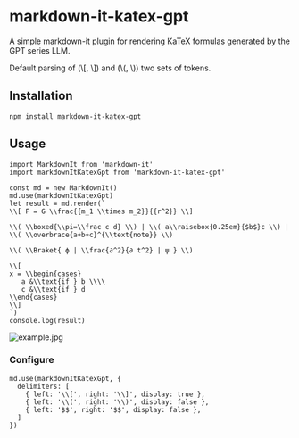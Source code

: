 # markdown-it-katex-gpt

A simple markdown-it plugin for rendering KaTeX formulas generated by the GPT series LLM.

Default parsing of (\\[, \\]) and (\\(, \\)) two sets of tokens.

## Installation

```
npm install markdown-it-katex-gpt
```

## Usage

```
import MarkdownIt from 'markdown-it'
import markdownItKatexGpt from 'markdown-it-katex-gpt'
```

```
const md = new MarkdownIt()
md.use(markdownItKatexGpt)
let result = md.render(`
\\[ F = G \\frac{{m_1 \\times m_2}}{{r^2}} \\]

\\( \\boxed{\\pi=\\frac c d} \\) | \\( a\\raisebox{0.25em}{$b$}c \\) | \\( \\overbrace{a+b+c}^{\\text{note}} \\)

\\( \\Braket{ ϕ | \\frac{∂^2}{∂ t^2} | ψ } \\)

\\[
x = \\begin{cases}
   a &\\text{if } b \\\\
   c &\\text{if } d
\\end{cases}
\\]
`)
console.log(result)
```

![example.jpg](https://raw.githubusercontent.com/SchneeHertz/markdown-it-katex-gpt/master/screenshots/example.jpg)

### Configure
```
md.use(markdownItKatexGpt, {
  delimiters: [
    { left: '\\[', right: '\\]', display: true },
    { left: '\\(', right: '\\)', display: false },
    { left: '$$', right: '$$', display: false },
  ]
})
```